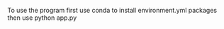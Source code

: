 To use the program first use conda to install environment.yml packages then use
python app.py <directory-name> <output-filename>